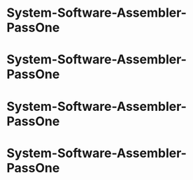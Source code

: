 # System-Software-Assembler-PassOne
# System-Software-Assembler-PassOne
# System-Software-Assembler-PassOne
# System-Software-Assembler-PassOne
